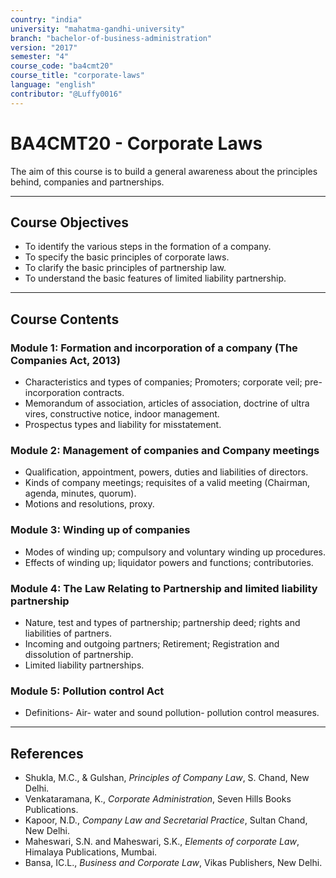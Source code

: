 ```yaml
---
country: "india"
university: "mahatma-gandhi-university"
branch: "bachelor-of-business-administration"
version: "2017"
semester: "4"
course_code: "ba4cmt20"
course_title: "corporate-laws"
language: "english"
contributor: "@Luffy0016"
---
```

# BA4CMT20 - Corporate Laws

The aim of this course is to build a general awareness about the principles behind, companies and partnerships.

---
## Course Objectives

* To identify the various steps in the formation of a company.
* To specify the basic principles of corporate laws.
* To clarify the basic principles of partnership law.
* To understand the basic features of limited liability partnership.

---
## Course Contents

### Module 1: Formation and incorporation of a company (The Companies Act, 2013)
* Characteristics and types of companies; Promoters; corporate veil; pre-incorporation contracts.
* Memorandum of association, articles of association, doctrine of ultra vires, constructive notice, indoor management.
* Prospectus types and liability for misstatement.

### Module 2: Management of companies and Company meetings
* Qualification, appointment, powers, duties and liabilities of directors.
* Kinds of company meetings; requisites of a valid meeting (Chairman, agenda, minutes, quorum).
* Motions and resolutions, proxy.

### Module 3: Winding up of companies
* Modes of winding up; compulsory and voluntary winding up procedures.
* Effects of winding up; liquidator powers and functions; contributories.

### Module 4: The Law Relating to Partnership and limited liability partnership
* Nature, test and types of partnership; partnership deed; rights and liabilities of partners.
* Incoming and outgoing partners; Retirement; Registration and dissolution of partnership.
* Limited liability partnerships.

### Module 5: Pollution control Act
* Definitions- Air- water and sound pollution- pollution control measures.

---
## References
* Shukla, M.C., & Gulshan, *Principles of Company Law*, S. Chand, New Delhi.
* Venkataramana, K., *Corporate Administration*, Seven Hills Books Publications.
* Kapoor, N.D., *Company Law and Secretarial Practice*, Sultan Chand, New Delhi.
* Maheswari, S.N. and Maheswari, S.K., *Elements of corporate Law*, Himalaya Publications, Mumbai.
* Bansa, IC.L., *Business and Corporate Law*, Vikas Publishers, New Delhi.